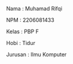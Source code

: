 Nama    : Muhamad Rifqi

NPM     : 2206081433

Kelas   : PBP F

Hobi    : Tidur

Jurusan : Ilmu Komputer